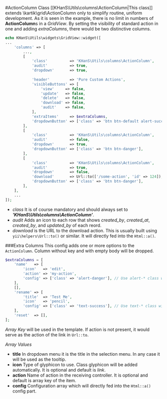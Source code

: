 #ActionColumn Class
[[KHanS\Utils\columns\ActionColumn|This class]] extends \kartik\grid\ActionColumn only to simplify routine, uniform development.
As it is seen in the example, there is no limit in numbers of **ActionColumn**s in a _GridView_.
By setting the visibility of standard action in one and adding _extraColumns_, there would be two distinctive columns.

```php
echo KHanS\Utils\widgets\GridView::widget([
...
    'columns' => [
        ...,
        [
            'class'          => 'KHanS\Utils\columns\ActionColumn',
            'audit'          => true,
            'dropdown'       => true,
            
            'header'         => 'Pure Custom Actions',
            'visibleButtons' => [
                'view'     => false,
                'update'   => false,
                'delete'   => false,
                'download' => false,
                'audit'    => false,
            ],
            'extraItems'     => $extraColumns,
            'dropdownButton' => ['class' => 'btn btn-default alert-success', 'label' => 'GoOn'],
        ],
        [
            'class'          => 'KHanS\Utils\columns\ActionColumn',
            'audit'          => false,
            'dropdown'       => true,
            'dropdownButton' => ['class' => 'btn btn-danger'],
        ],
        [
            'class'          => 'KHanS\Utils\columns\ActionColumn',
            'audit'          => true,
            'dropdown'       => false,
            'download'       => Url::to(['/some-action', 'id' => 124]),
            'dropdownButton' => ['class' => 'btn btn-danger'],
        ],
    ],
    ...
]);
```

+ _class_ It is of course mandatory and should always set to _**'KHanS\Utils\columns\ActionColumn'**_.
+ _audit_ Adds an icon to each row that shows _created_by_, _created_at_, _created_by_, and _updated_by_ of each reord.
+ _download_ is the URL to the download action. This is usually built using `yii\helpers\Url::to()` or similar.
It will directly fed into the `Html::a()`.

###Extra Columns
This config adds one or more options to the `ActionColumn`.
Column without key and with empty body will be dropped.

```php
$extraColumns = [
    'name'   => [
        'icon'   => 'edit',
        'action' => 'my-action',
        'config' => ['class' => 'alert-danger'], // Use alert-* class with dropDown => dropDown => true
    ],
    [],
    'rename' => [
        'title'  => 'Test Me',
        'icon'   => 'pencil',
        'config' => ['class' => 'text-success'], // Use text-* class with dropDown => false
    ],
    'reset'  => [],
];
```

_Array Key_ will be used in the template. If action is not present, it would serve as the action of the link
in `Url::to`.

_Array Values_
   + **title** In dropdown menu it is the title in the selection menu. In any case it will be used as the tooltip.
   + **icon** Type of glyphicon to use. Class glyphicon will be added automatically.
   It is optional and default is _link_.
   + **action** Name of action in the receiving controller. It is optional and default is array key of the item.
   + **config** Configuration array which will directly fed into the `Html::a()` config part.